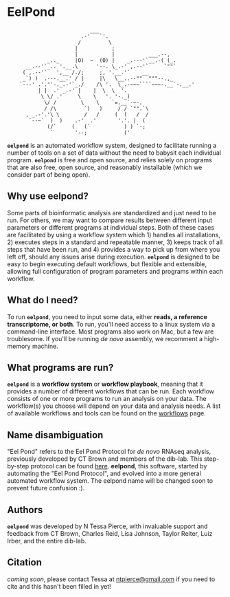 # EelPond


```
                           ___
                        .-'   `'.
                       /         \
                      |           ;
                      |           |           ___.--,
             _.._     |O)  ~  (O) |    _.---'`__.-( (_.       
      __.--'`_.. '.__.\      '--. \_.-' ,.--'`     `""`
     ( ,.--'`   ',__ /./;     ;, '.__.'`    __
     _`) )  .---.__.' / |     |\   \__..--""  """--.,_
    `---' .'.''-._.-'`_./    /\ '.  \_.-~~~````~~~-.__`-.__.'
          | |  .' _.-' |    |  \  \  '.
           \ \/ .'     \    \   '. '-._)
            \/ /        \    \    `=.__`-~-.
            / /\         `)   )     / / `"".`\
      , _.-'.'\ \        /   /     (  (   /  /
       `--~`  )  )    .-'  .'       '.'. |  (
             (/`     (   (`           ) ) `-;
              `       '--;            (' 

```


**`eelpond`** is an automated workflow system, designed to facilitate running a number of tools on a set of data without the need to babysit each individual program. **`eelpond`** is free and open source, and relies solely on programs that are also free, open source, and reasonably installable (which we consider part of being open).

## Why use eelpond?

Some parts of bioinformatic analysis are standardized and just need to be run. For others, we may want to compare results between different input parameters or different programs at individual steps. Both of these cases are facilitated by using a workflow system which 1) handles all installations, 2) executes steps in a standard and repeatable manner, 3) keeps track of all steps that have been run, and 4) provides a way to pick up from where you left off, should any issues arise during
execution. **`eelpond`** is designed to be easy to begin executing default workflows, but flexible and extensible, allowing full configuration of program parameters and programs within each workflow. 

## What do I need?

To run **`eelpond`**, you need to input some data, either **reads, a reference transcriptome, or both**. To run, you'll need access to a linux system via a command-line interface. Most programs also work on Mac, but a few are troublesome. If you'll be running *de novo* assembly, we recomment a high-memory machine.


## What programs are run?

**`eelpond`** is a **workflow system** or **workflow playbook**, meaning that it provides a number of different workflows that can be run. Each workflow consists of one or more programs to run an analysis on your data. The workflow(s) you choose will depend on your data and analysis needs. A list of available workflows and tools can be found on the [workflows](workflows.md) page.


## Name disambiguation

"Eel Pond" refers to the Eel Pond Protocol for *de novo* RNAseq analysis, previously developed by CT Brown and members of the dib-lab. This step-by-step protocol can be found [here](https://eel-pond.readthedocs.io/en/latest/). **eelpond**, this software, started by automating the "Eel Pond Protocol", and evolved into a more general automated workflow system. The eelpond name will be changed soon to prevent future confusion :).


## Authors

**`eelpond`** was developed by N Tessa Pierce, with invaluable support and feedback from CT Brown, Charles Reid, Lisa Johnson, Taylor Reiter, Luiz Irber, and the entire dib-lab. 

## Citation

_coming soon_, please contact Tessa at ntpierce@gmail.com if you need to cite and this hasn't been filled in yet!
